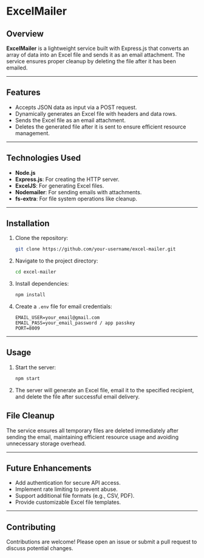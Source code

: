 # ExcelMailer

## Overview
**ExcelMailer** is a lightweight service built with Express.js that converts an array of data into an Excel file and sends it as an email attachment. The service ensures proper cleanup by deleting the file after it has been emailed.

---

## Features
- Accepts JSON data as input via a POST request.
- Dynamically generates an Excel file with headers and data rows.
- Sends the Excel file as an email attachment.
- Deletes the generated file after it is sent to ensure efficient resource management.

---

## Technologies Used
- **Node.js**
- **Express.js**: For creating the HTTP server.
- **ExcelJS**: For generating Excel files.
- **Nodemailer**: For sending emails with attachments.
- **fs-extra**: For file system operations like cleanup.

---

## Installation

1. Clone the repository:
   ```bash
   git clone https://github.com/your-username/excel-mailer.git
   ```

2. Navigate to the project directory:
   ```bash
   cd excel-mailer
   ```

3. Install dependencies:
   ```bash
   npm install
   ```

4. Create a `.env` file for email credentials:
   ```env
   EMAIL_USER=your_email@gmail.com
   EMAIL_PASS=your_email_password / app passkey
   PORT=8009
   ```

---

## Usage

1. Start the server:
   ```bash
   npm start
   ```

2. The server will generate an Excel file, email it to the specified recipient, and delete the file after successful email delivery.


## File Cleanup
The service ensures all temporary files are deleted immediately after sending the email, maintaining efficient resource usage and avoiding unnecessary storage overhead.

---

## Future Enhancements
- Add authentication for secure API access.
- Implement rate limiting to prevent abuse.
- Support additional file formats (e.g., CSV, PDF).
- Provide customizable Excel file templates.

---

## Contributing
Contributions are welcome! Please open an issue or submit a pull request to discuss potential changes.
